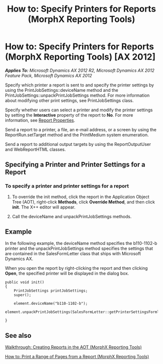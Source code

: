﻿---
title: 'How to: Specify Printers for Reports (MorphX Reporting Tools)'
TOCTitle: 'How to: Specify Printers for Reports'
ms:assetid: 54ca6a41-ba68-4425-8b7c-248e2fae0d6d
ms:mtpsurl: https://technet.microsoft.com/en-us/library/Aa606033(v=AX.60)
ms:contentKeyID: 35290298
ms.date: 11/07/2012
mtps_version: v=AX.60
---

# How to: Specify Printers for Reports (MorphX Reporting Tools) [AX 2012]


_**Applies To:** Microsoft Dynamics AX 2012 R2, Microsoft Dynamics AX 2012 Feature Pack, Microsoft Dynamics AX 2012_

Specify which printer a report is sent to and specify the printer settings by using the PrintJobSettings::deviceName method and the PrintJobSettings::unpackPrintJobSettings method. For more information about modifying other print settings, see PrintJobSettings class.

Specify whether users can select a printer and modify the printer settings by setting the **Interactive** property of the report to **No**. For more information, see [Report Properties](https://technet.microsoft.com/en-us/library/aa856851\(v=ax.60\)).

Send a report to a printer, a file, an e-mail address, or a screen by using the ReportRun.setTarget method and the PrintMedium system enumeration.

Send a report to additional output targets by using the ReportOutputUser and WebReportHTML classes.

## Specifying a Printer and Printer Settings for a Report

### To specify a printer and printer settings for a report

1.  To override the init method, click the report in the Application Object Tree (AOT), right-click **Methods**, click **Override Method**, and then click **init**. The X++ editor will appear.

2.  Call the deviceName and unpackPrintJobSettings methods.

## Example

In the following example, the deviceName method specifies the b110-1102-b printer and the unpackPrintJobSettings method specifies the settings that are contained in the SalesFormLetter class that ships with Microsoft Dynamics AX.

When you open the report by right-clicking the report and then clicking **Open**, the specified printer will be displayed in the dialog box.

    public void init()
    {
        PrintJobSettings printJobSettings;
        super();
    
        element.deviceName("b110-1102-b");
           element.unpackPrintJobSettings(SalesFormLetter::getPrinterSettingsFormletter(DocumentStatus::Invoice,PrintSetupOriginalCopy::Original));
    
    }

## See also

[Walkthrough: Creating Reports in the AOT (MorphX Reporting Tools)](walkthrough-creating-reports-in-the-aot-morphx-reporting-tools.md)

[How to: Print a Range of Pages from a Report (MorphX Reporting Tools)](how-to-print-a-range-of-pages-from-a-report-morphx-reporting-tools.md)

